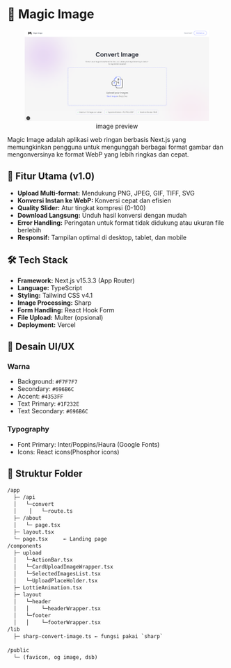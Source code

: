 

# 🎨 Magic Image

<figure>
<img src="/public/example/example.png" width="800px" />
<figcaption align="center">image preview</figcaption>
</figure>
Magic Image adalah aplikasi web ringan berbasis Next.js yang memungkinkan pengguna untuk mengunggah berbagai format gambar dan mengonversinya ke format WebP yang lebih ringkas dan cepat.

## 🌟 Fitur Utama (v1.0)

- **Upload Multi-format:** Mendukung PNG, JPEG, GIF, TIFF, SVG
- **Konversi Instan ke WebP:** Konversi cepat dan efisien
- **Quality Slider:** Atur tingkat kompresi (0-100)
- **Download Langsung:** Unduh hasil konversi dengan mudah
- **Error Handling:** Peringatan untuk format tidak didukung atau ukuran file berlebih
- **Responsif:** Tampilan optimal di desktop, tablet, dan mobile

## 🛠️ Tech Stack

- **Framework:** Next.js v15.3.3 (App Router)
- **Language:** TypeScript
- **Styling:** Tailwind CSS v4.1
- **Image Processing:** Sharp
- **Form Handling:** React Hook Form
- **File Upload:** Multer (opsional)
- **Deployment:** Vercel

## 🎨 Desain UI/UX

### Warna
- Background: `#F7F7F7`
- Secondary: `#696B6C`
- Accent: `#4353FF`
- Text Primary: `#1F232E`
- Text Secondary: `#696B6C`

### Typography
- Font Primary: Inter/Poppins/Haura (Google Fonts)
- Icons: React icons(Phosphor icons)

## 📁 Struktur Folder

```
/app
  ├─ /api
  │   └─convert  
  │    │   └─route.ts
  ├─ /about
  │   └─ page.tsx
  ├─ layout.tsx
  └─ page.tsx     ← Landing page
/components
  ├─ upload
  │   └─ActionBar.tsx
  │   └─CardUploadImageWrapper.tsx
  │   └─SelectedImagesList.tsx
  │   └─UploadPlaceHolder.tsx
  ├─ LottieAnimation.tsx
  ├─ layout
  │   └─header
  │   │    └─headerWrapper.tsx
  │   └─footer
  │   │    └─footerWrapper.tsx
/lib
  ├─ sharp-convert-image.ts ← fungsi pakai `sharp`
 
/public
  └─ (favicon, og image, dsb)
```

